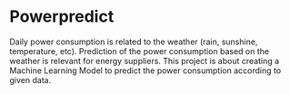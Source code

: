 # Powerpredict

Daily power consumption is related to the weather (rain, sunshine, temperature, etc). 
Prediction of the power consumption based on the weather is relevant for energy suppliers.
This project is about creating a Machine Learning Model to predict the power consumption
according to given data.